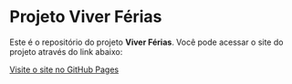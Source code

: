 # Projeto Viver Férias

Este é o repositório do projeto **Viver Férias**. Você pode acessar o site do projeto através do link abaixo:

[Visite o site no GitHub Pages](https://maurocbjr.github.io/ProjetoAnaCabeleireiro/)
